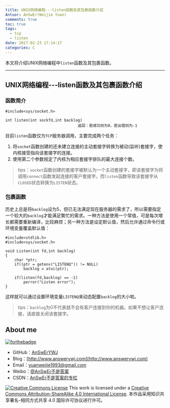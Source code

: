 ```yaml
---
title: UNIX网络编程---listen函数及其包裹函数介绍
Antuor: AnSwEr(Weijie Yuan)
comments: true
toc: true
tags:
  - tcp
  - listen
date: 2017-02-23 17:14:17
categories: C
---
```

本文将介绍UNIX网络编程中`listen`函数及其包裹函数。

----------
<!--more-->

## UNIX网络编程---listen函数及其包裹函数介绍
### 函数简介
```
#include<sys/socket.h>

int listen(int sockfd,int backlog)
                                返回：若成功则为0，若出错则为-1
```
目前``listen``函数仅为``TCP``服务器调用，主要完成两个任务：
1. 将``socket``函数创建的还未建立连接的主动套接字转换为被动(监听)套接字，使内核接受指向该套接字的连接。
2. 使用第二个参数规定了内核为相应套接字排队的最大连接个数。



> tips：``socket``函数创建的套接字被默认为一个主动套接字，即该套接字为将调用``connect``函数发起连接的客户套接字。而``listen``函数导致该套接字从``CLOSED``状态转换为``LISTEN``状态。


### 包裹函数
历史上总是将``backlog``设为5，但已无法满足现在服务器的需求了，所以需要指定一个较大的``backlog``才能满足繁忙的需求。一种方法是使用一个常值，可是每次增长都需要重新编译，比较麻烦；另一种方法是设定默认值，然后允许通过命令行或环境变量覆盖默认值：
```
#include<stdlib.h>
#include<sys/socket.h>

void Listen(int fd,int backlog)
{
    char *ptr;
    if((ptr = getenv("LISTENQ")) != NULL)
        backlog = atoi(ptr);

    if(listen(fd,backlog) == -1)
        perror("Listen error");
}
```
这样就可以通过设置环境变量``LISTENQ``来动态配置``backlog``的大小啦。
> tips：``backlog``为0不代表就不会有客户连接到你的机器。如果不想让客户连接，请直接关闭该套接字。

## About me
[![forthebadge](http://forthebadge.com/images/badges/ages-20-30.svg)](http://forthebadge.com)
- GitHub：[AnSwErYWJ](https://github.com/AnSwErYWJ)
- Blog：[http://www.answerywj.com](http://www.answerywj.com)
- Email：[yuanweijie1993@gmail.com](https://mail.google.com)
- Weibo：[@AnSwEr不是答案](http://weibo.com/1783591593)
- CSDN：[AnSwEr不是答案的专栏](http://blog.csdn.net/u011192270)

<a rel="license" href="http://creativecommons.org/licenses/by-sa/4.0/"><img alt="Creative Commons License" style="border-width:0" src="https://i.creativecommons.org/l/by-sa/4.0/88x31.png" /></a> This work is licensed under a <a rel="license" href="http://creativecommons.org/licenses/by-sa/4.0/">Creative Commons Attribution-ShareAlike 4.0 International License</a>.
本作品采用知识共享署名-相同方式共享 4.0 国际许可协议进行许可。


